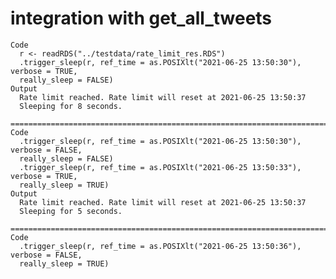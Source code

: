 # integration with get_all_tweets

    Code
      r <- readRDS("../testdata/rate_limit_res.RDS")
      .trigger_sleep(r, ref_time = as.POSIXlt("2021-06-25 13:50:30"), verbose = TRUE,
      really_sleep = FALSE)
    Output
      Rate limit reached. Rate limit will reset at 2021-06-25 13:50:37 
      Sleeping for 8 seconds. 
      ================================================================================
    Code
      .trigger_sleep(r, ref_time = as.POSIXlt("2021-06-25 13:50:30"), verbose = FALSE,
      really_sleep = FALSE)
      .trigger_sleep(r, ref_time = as.POSIXlt("2021-06-25 13:50:33"), verbose = TRUE,
      really_sleep = TRUE)
    Output
      Rate limit reached. Rate limit will reset at 2021-06-25 13:50:37 
      Sleeping for 5 seconds. 
      ================================================================================
    Code
      .trigger_sleep(r, ref_time = as.POSIXlt("2021-06-25 13:50:36"), verbose = FALSE,
      really_sleep = TRUE)

